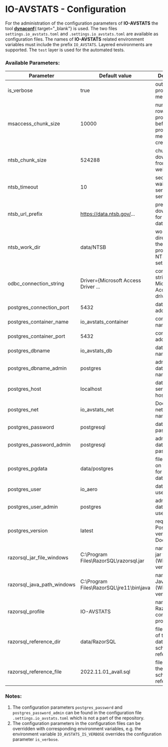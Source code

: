 # IO-AVSTATS - Configuration

For the administration of the configuration parameters of **IO-AVSTATS** the tool [**dynaconf**](https://www.dynaconf.com){:target="_blank"} is used.
The two files `settings.io_avstats.toml` and `.settings.io_avstats.toml` are available as configuration files.
The names of **IO-AVSTATS** related environment variables must include the prefix `IO_AVSTATS`.
Layered environments are supported.
The `test` layer is used for the automated tests.

### Available Parameters:

| Parameter                  | Default value                                 | Description                                                   |
|----------------------------|-----------------------------------------------|---------------------------------------------------------------|
| is_verbose                 | true                                          | output of progress messages                                   |
| msaccess_chunk_size        | 10000                                         | number of rows processed before a progress message is created |
| ntsb_chunk_size            | 524288                                        | chunk size for download from NTSB website                     |
| ntsb_timeout               | 10                                            | seconds to wait for the server to send data                   |
| ntsb_url_prefix            | https://data.ntsb.gov/...                     | prefix of the download link for the NTSB data sets            |
| ntsb_work_dir              | data/NTSB                                     | working directory for the processing of NTSB data sets        |
| odbc_connection_string     | Driver={Microsoft Access Driver ...           | connection string for the Microsoft Access ODBC driver        |
| postgres_connection_port   | 5432                                          | databasse IP address                                          |
| postgres_container_name    | io_avstats_container                          | container name                                                |
| postgres_container_port    | 5432                                          | container IP address                                          |
| postgres_dbname            | io_avstats_db                                 | database name                                                 |
| postgres_dbname_admin      | postgres                                      | administration database name                                  |
| postgres_host              | localhost                                     | database server hostname                                      |
| postgres_net               | io_avstats_net                                | Docker network name                                           |
| postgres_password          | postgresql                                    | database password                                             |
| postgres_password_admin    | postgresql                                    | administration database password                              |
| postgres_pgdata            | data/postgres                                 | file directory on the host for the database files             |
| postgres_user              | io_aero                                       | database username                                             |
| postgres_user_admin        | postgres                                      | administration database username                              |
| postgres_version           | latest                                        | requested PostgreSQL version from DockerHub                   |
| razorsql_jar_file_windows  | C:\\Program Files\\RazorSQL\\razorsql.jar     | name of the jar file (Windows version)                        |
| razorsql_java_path_windows | C:\\Program Files\\RazorSQL\\jre11\\bin\\java | name of the Java file (Windows version)                       |
| razorsql_profile           | IO-AVSTATS                                    | name of the RazorSQL connection profile                       |
| razorsql_reference_dir     | data/RazorSQL                                 | file directory of the database schema reference file          |
| razorsql_reference_file    | 2022.11.01_avall.sql                          | file name of the database schema reference file               |

### Notes:

1. The configuration parameters `postgres_password` and `postgres_password_admin` can be found in the configuration file `.settings.io_avstats.toml` which is not a part of the repository.
2. The configuration parameters in the configuration files can be overridden with corresponding environment variables, e.g. the environment variable `IO_AVSTATS_IS_VERBOSE` overrides the configuration parameter `is_verbose`. 
